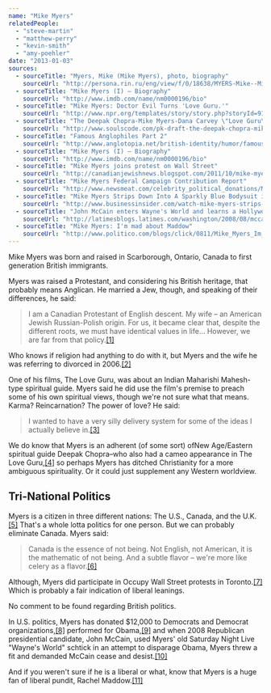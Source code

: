 ```yaml
---
name: "Mike Myers"
relatedPeople:
  - "steve-martin"
  - "matthew-perry"
  - "kevin-smith"
  - "amy-poehler"
date: "2013-01-03"
sources:
  - sourceTitle: "Myers, Mike (Mike Myers), photo, biography"
    sourceUrl: "http://persona.rin.ru/eng/view/f/0/18638/MYERS-Mike--Mike-Myers-"
  - sourceTitle: "Mike Myers (I) – Biography"
    sourceUrl: "http://www.imdb.com/name/nm0000196/bio"
  - sourceTitle: "Mike Myers: Doctor Evil Turns 'Love Guru.'"
    sourceUrl: "http://www.npr.org/templates/story/story.php?storyId=91620730"
  - sourceTitle: "The Deepak Chopra-Mike Myers-Dana Carvey \"Love Guru\" Connection"
    sourceUrl: "http://www.soulscode.com/pk-draft-the-deepak-chopra-mike-myers-dana-carvey-love-guru-connection/"
  - sourceTitle: "Famous Anglophiles Part 2"
    sourceUrl: "http://www.anglotopia.net/british-identity/humor/famous-anglophiles-part-2/"
  - sourceTitle: "Mike Myers (I) – Biography"
    sourceUrl: "http://www.imdb.com/name/nm0000196/bio"
  - sourceTitle: "Mike Myers joins protest on Wall Street"
    sourceUrl: "http://canadianjewishnews.blogspot.com/2011/10/mike-myers-joins-protest-on-wall-street.html"
  - sourceTitle: "Mike Myers Federal Campaign Contribution Report"
    sourceUrl: "http://www.newsmeat.com/celebrity_political_donations/Mike_Myers.php"
  - sourceTitle: "Mike Myers Strips Down Into A Sparkly Blue Bodysuit in Front of the Obamas"
    sourceUrl: "http://www.businessinsider.com/watch-mike-myers-strips-down-into-a-sparkly-bodysuit-in-front-of-the-obamas-2012-5"
  - sourceTitle: "John McCain enters Wayne's World and learns a Hollywood Lesson"
    sourceUrl: "http://latimesblogs.latimes.com/washington/2008/08/mccain-mike-mye.html"
  - sourceTitle: "Mike Myers: I'm mad about Maddow"
    sourceUrl: "http://www.politico.com/blogs/click/0811/Mike_Myers_Im_mad_about_Maddow.html"
---
```


Mike Myers was born and raised in Scarborough, Ontario, Canada to first generation British immigrants.

Myers was raised a Protestant, and considering his British heritage, that probably means Anglican. He married a Jew, though, and speaking of their differences, he said:

>I am a Canadian Protestant of English descent. My wife – an American Jewish Russian-Polish origin. For us, it became clear that, despite the different roots, we must have identical values in life… However, we are far from that policy.<a class="source-citation" href="http://persona.rin.ru/eng/view/f/0/18638/MYERS-Mike--Mike-Myers-" title="Myers, Mike (Mike Myers), photo, biography">[1]</a>

Who knows if religion had anything to do with it, but Myers and the wife he was referring to divorced in 2006.<a class="source-citation" href="http://www.imdb.com/name/nm0000196/bio" title="Mike Myers (I) – Biography">[2]</a>

One of his films, The Love Guru, was about an Indian Maharishi Mahesh-type spiritual guide. Myers said he did use the film's premise to preach some of his own spiritual views, though we're not sure what that means. Karma? Reincarnation? The power of love? He said:

>I wanted to have a very silly delivery system for some of the ideas I actually believe in.<a class="source-citation" href="http://www.npr.org/templates/story/story.php?storyId=91620730" title="Mike Myers: Doctor Evil Turns &apos;Love Guru.&apos;">[3]</a>

We do know that Myers is an adherent (of some sort) ofNew Age/Eastern spiritual guide Deepak Chopra–who also had a cameo appearance in The Love Guru,<a class="source-citation" href="http://www.soulscode.com/pk-draft-the-deepak-chopra-mike-myers-dana-carvey-love-guru-connection/" title="The Deepak Chopra-Mike Myers-Dana Carvey &quot;Love Guru&quot; Connection">[4]</a> so perhaps Myers has ditched Christianity for a more ambiguous spirituality. Or it could just supplement any Western worldview.


## Tri-National Politics

Myers is a citizen in three different nations: The U.S., Canada, and the U.K.<a class="source-citation" href="http://www.anglotopia.net/british-identity/humor/famous-anglophiles-part-2/" title="Famous Anglophiles Part 2">[5]</a> That's a whole lotta politics for one person. But we can probably eliminate Canada. Myers said:

>Canada is the essence of not being. Not English, not American, it is the mathematic of not being. And a subtle flavor – we're more like celery as a flavor.<a class="source-citation" href="http://www.imdb.com/name/nm0000196/bio" title="Mike Myers (I) – Biography">[6]</a>

Although, Myers did participate in Occupy Wall Street protests in Toronto.<a class="source-citation" href="http://canadianjewishnews.blogspot.com/2011/10/mike-myers-joins-protest-on-wall-street.html" title="Mike Myers joins protest on Wall Street">[7]</a> Which is probably a fair indication of liberal leanings.

No comment to be found regarding British politics.

In U.S. politics, Myers has donated $12,000 to Democrats and Democrat organizations,<a class="source-citation" href="http://www.newsmeat.com/celebrity_political_donations/Mike_Myers.php" title="Mike Myers Federal Campaign Contribution Report">[8]</a> performed for Obama,<a class="source-citation" href="http://www.businessinsider.com/watch-mike-myers-strips-down-into-a-sparkly-bodysuit-in-front-of-the-obamas-2012-5" title="Mike Myers Strips Down Into A Sparkly Blue Bodysuit in Front of the Obamas">[9]</a> and when 2008 Republican presidential candidate, John McCain, used Myers' old Saturday Night Live "Wayne's World" schtick in an attempt to disparage Obama, Myers threw a fit and demanded McCain cease and desist.<a class="source-citation" href="http://latimesblogs.latimes.com/washington/2008/08/mccain-mike-mye.html" title="John McCain enters Wayne&apos;s World and learns a Hollywood Lesson">[10]</a>

And if you weren't sure if he is a liberal or what, know that Myers is a huge fan of liberal pundit, Rachel Maddow.<a class="source-citation" href="http://www.politico.com/blogs/click/0811/Mike_Myers_Im_mad_about_Maddow.html" title="Mike Myers: I&apos;m mad about Maddow">[11]</a>